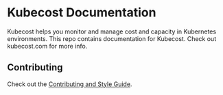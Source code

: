 Kubecost Documentation
======================

Kubecost helps you monitor and manage cost and capacity in Kubernetes environments. This repo contains documentation for Kubecost. Check out kubecost.com for more info. 

## Contributing 

Check out the [Contributing and Style Guide](https://github.com/kubecost/docs/blob/master/markdown.md).
<!--- {"article":"","section":"1500002777682","permissiongroup":"1500001277122"} --->